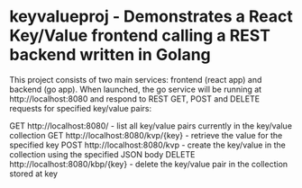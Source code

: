 # keyvalueproj - Demonstrates a React Key/Value frontend calling a REST backend written in Golang

This project consists of two main services: frontend (react app) and backend (go app).  When launched, the go service will be running at http://localhost:8080 and respond to REST GET, POST and DELETE requests for specified key/value pairs:

GET http://localhost:8080/ - list all key/value pairs currently in the key/value collection
GET http://localhost:8080/kvp/{key} - retrieve the value for the specified key
POST http://localhost:8080/kvp - create the key/value in the collection using the specified JSON body
DELETE http://localhost:8080/kbp/{key} - delete the key/value pair in the collection stored at key


